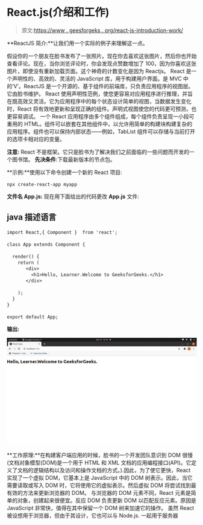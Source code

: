 # React.js(介绍和工作)

> 原文:[https://www . geesforgeks . org/react-js-introduction-work/](https://www.geeksforgeeks.org/react-js-introduction-working/)

**ReactJS 简介:**让我们用一个实际的例子来理解这一点。

假设你的一个朋友在脸书发布了一张照片。现在你去喜欢这张图片，然后你也开始查看评论。现在，当你浏览评论时，你会发现点赞数增加了 100，因为你喜欢这张图片，即使没有重新加载页面。这个神奇的计数变化是因为 Reactjs。
React 是一个声明性的、高效的、灵活的 JavaScript 库，用于构建用户界面。是 MVC 中的‘V’。ReactJS 是一个开源的、基于组件的前端库，只负责应用程序的视图层。它由脸书维护。
React 使用声明性范例，使您更容易对应用程序进行推理，并旨在既高效又灵活。它为应用程序中的每个状态设计简单的视图，当数据发生变化时，React 将有效地更新和呈现正确的组件。声明式视图使您的代码更可预测，也更容易调试。
一个 React 应用程序由多个组件组成，每个组件负责呈现一小段可重用的 HTML。组件可以嵌套在其他组件中，以允许用简单的构建块构建复杂的应用程序。组件也可以保持内部状态——例如，TabList 组件可以存储与当前打开的选项卡相对应的变量。

**注意:** React 不是框架。它只是脸书为了解决我们之前面临的一些问题而开发的一个图书馆。
**先决条件**:下载最新版本的节点包。

**示例:**使用以下命令创建一个新的 React 项目:

```
npx create-react-app myapp
```

**文件名 App.js:** 现在用下面给出的代码更改 **App.js** 文件:

## java 描述语言

```
import React,{ Component }  from 'react';

class App extends Component {

  render() {
    return (    
       <div>
         <h1>Hello, Learner.Welcome to GeeksforGeeks.</h1>
       </div>

    );
  }
}

export default App;
```

**输出:**

![](img/4bc366f5ecd2f8db912a94ea660d42e8.png)

**工作原理:**在构建客户端应用的时候，脸书的一个开发团队意识到 DOM 很慢(文档对象模型(DOM)是一个用于 HTML 和 XML 文档的应用编程接口(API)。它定义了文档的逻辑结构以及访问和操作文档的方式。).因此，为了使它更快，React 实现了一个虚拟 DOM，它基本上是 JavaScript 中的 DOM 树表示。因此，当它需要读取或写入 DOM 时，它将使用它的虚拟表示。然后虚拟 DOM 将尝试找到最有效的方法来更新浏览器的 DOM。
与浏览器的 DOM 元素不同，React 元素是简单的对象，创建起来很便宜。反应 DOM 负责更新 DOM 以匹配反应元素。原因是 JavaScript 非常快，值得在其中保留一个 DOM 树来加速它的操作。
虽然 React 被设想用于浏览器，但由于其设计，它也可以与 Node.js.
一起用于服务器